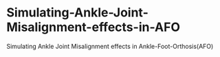 # Simulating-Ankle-Joint-Misalignment-effects-in-AFO
Simulating Ankle Joint Misalignment effects in Ankle-Foot-Orthosis(AFO)
